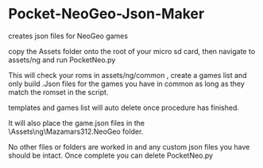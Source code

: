 # Pocket-NeoGeo-Json-Maker

creates json files for NeoGeo games

copy the Assets folder onto the root of your micro sd card, then navigate to assets/ng and run PocketNeo.py

This will check your roms in assets/ng/common , create a games list and only build .Json files for the games you have in common as long as they match the romset in the script.

templates and games list will auto delete once procedure has finished.

It will also place the game.json files in the \Assets\ng\Mazamars312.NeoGeo folder.

No other files or folders are worked in and any custom json files you have should be intact. Once complete you can delete PocketNeo.py

